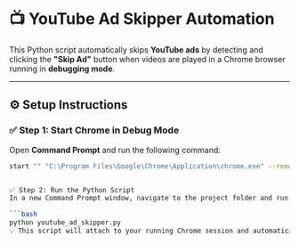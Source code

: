 # 📺 YouTube Ad Skipper Automation

This Python script automatically skips **YouTube ads** by detecting and clicking the **"Skip Ad"** button when videos are played in a Chrome browser running in **debugging mode**.

---

## ⚙️ Setup Instructions

### ✅ Step 1: Start Chrome in Debug Mode

Open **Command Prompt** and run the following command:

```bash
start "" "C:\Program Files\Google\Chrome\Application\chrome.exe" --remote-debugging-port=9222 --user-data-dir="C:\selenium"


✅ Step 2: Run the Python Script
In a new Command Prompt window, navigate to the project folder and run:

```bash
python youtube_ad_skipper.py
💡 This script will attach to your running Chrome session and automatically skip ads whenever the "Skip Ad" button appears on YouTube.


